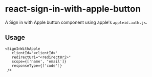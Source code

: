 # react-sign-in-with-apple-button

A Sign in with Apple button component using apple's `appleid.auth.js`.

## Usage

```
<SignInWithApple
   clientId="<clientId>"
   redirectUri="<redirectUri>"
   scope={['name', 'email']}
   responseType={['code']}
 />
```
